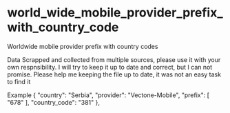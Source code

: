 # world_wide_mobile_provider_prefix_with_country_code
Worldwide mobile provider prefix with country codes

Data Scrapped and collected from multiple sources, please use it with your own respnsibility.
I will try to keep it up to date and correct, but I can not promise.
Please help me keeping the file up to date, it was not an easy task to find it

Example
 {
        "country": "Serbia",
        "provider": "Vectone-Mobile",
        "prefix": [
            "678"
        ],
        "country_code": "381"
    },
